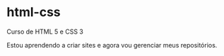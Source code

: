 # html-css
 Curso de HTML 5 e CSS 3


 Estou aprendendo a criar sites e agora vou gerenciar meus repositórios.


